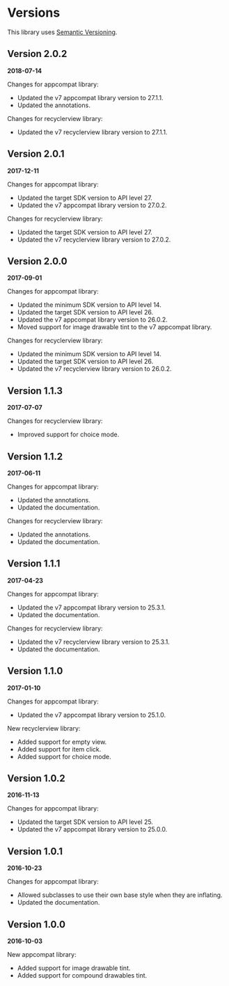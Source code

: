 Versions
========

This library uses [Semantic Versioning](http://semver.org).

Version 2.0.2
-------------

**2018-07-14**

Changes for appcompat library:
- Updated the v7 appcompat library version to 27.1.1.
- Updated the annotations.

Changes for recyclerview library:
- Updated the v7 recyclerview library version to 27.1.1.

Version 2.0.1
-------------

**2017-12-11**

Changes for appcompat library:
- Updated the target SDK version to API level 27.
- Updated the v7 appcompat library version to 27.0.2.

Changes for recyclerview library:
- Updated the target SDK version to API level 27.
- Updated the v7 recyclerview library version to 27.0.2.

Version 2.0.0
-------------

**2017-09-01**

Changes for appcompat library:
- Updated the minimum SDK version to API level 14.
- Updated the target SDK version to API level 26.
- Updated the v7 appcompat library version to 26.0.2.
- Moved support for image drawable tint to the v7 appcompat library.

Changes for recyclerview library:
- Updated the minimum SDK version to API level 14.
- Updated the target SDK version to API level 26.
- Updated the v7 recyclerview library version to 26.0.2.

Version 1.1.3
-------------

**2017-07-07**

Changes for recyclerview library:
- Improved support for choice mode.

Version 1.1.2
-------------

**2017-06-11**

Changes for appcompat library:
- Updated the annotations.
- Updated the documentation.

Changes for recyclerview library:
- Updated the annotations.
- Updated the documentation.

Version 1.1.1
-------------

**2017-04-23**

Changes for appcompat library:
- Updated the v7 appcompat library version to 25.3.1.
- Updated the documentation.

Changes for recyclerview library:
- Updated the v7 recyclerview library version to 25.3.1.
- Updated the documentation.

Version 1.1.0
-------------

**2017-01-10**

Changes for appcompat library:
- Updated the v7 appcompat library version to 25.1.0.

New recyclerview library:
- Added support for empty view.
- Added support for item click.
- Added support for choice mode.

Version 1.0.2
-------------

**2016-11-13**

Changes for appcompat library:
- Updated the target SDK version to API level 25.
- Updated the v7 appcompat library version to 25.0.0.

Version 1.0.1
-------------

**2016-10-23**

Changes for appcompat library:
- Allowed subclasses to use their own base style when they are inflating.
- Updated the documentation.

Version 1.0.0
-------------

**2016-10-03**

New appcompat library:
- Added support for image drawable tint.
- Added support for compound drawables tint.
